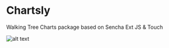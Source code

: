 Chartsly
========

Walking Tree Charts package based on Sencha Ext JS &amp; Touch

![alt text](https://github.com/walkingtree/chartsly/blob/master/chartsly_screen.png "Chartsly Kitchen Sink")

